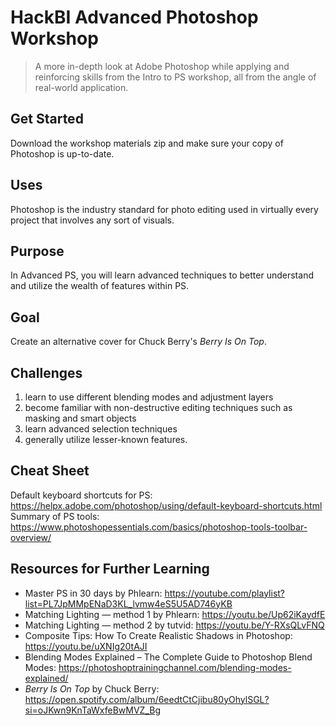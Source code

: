 # HackBI Advanced Photoshop Workshop
> A more in-depth look at Adobe Photoshop while applying and reinforcing skills from the Intro to PS workshop, all from the angle of real-world application.

## Get Started
Download the workshop materials zip and make sure your copy of Photoshop is up-to-date.

## Uses
Photoshop is the industry standard for photo editing used in virtually every project that involves any sort of visuals.

## Purpose
In Advanced PS, you will learn advanced techniques to better understand and utilize the wealth of features within PS.

## Goal
Create an alternative cover for Chuck Berry's *Berry Is On Top*. 

## Challenges
1. learn to use different blending modes and adjustment layers
2. become familiar with non-destructive editing techniques such as masking and smart objects
3. learn advanced selection techniques
4. generally utilize lesser-known features.

## Cheat Sheet
Default keyboard shortcuts for PS: https://helpx.adobe.com/photoshop/using/default-keyboard-shortcuts.html
Summary of PS tools: https://www.photoshopessentials.com/basics/photoshop-tools-toolbar-overview/

## Resources for Further Learning
* Master PS in 30 days by Phlearn: https://youtube.com/playlist?list=PL7JpMMpENaD3KL_lvmw4eS5U5AD746yKB
* Matching Lighting — method 1 by Phlearn: https://youtu.be/Up62iKaydfE
* Matching Lighting — method 2 by tutvid: https://youtu.be/Y-RXsQLvFNQ
* Composite Tips: How To Create Realistic Shadows in Photoshop: https://youtu.be/uXNIg20tAJI
* Blending Modes Explained – The Complete Guide to Photoshop Blend Modes: https://photoshoptrainingchannel.com/blending-modes-explained/
* *Berry Is On Top* by Chuck Berry: https://open.spotify.com/album/6eedtCtCjibu80yOhylSGL?si=oJKwn9KnTaWxfeBwMVZ_Bg
